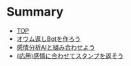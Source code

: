 # Summary

* [TOP](README.md)
* [オウム返しBotを作ろう](manual/echo-bot.md)
* [感情分析AIと組み合わせよう](manual/face-api.md)
* [(応用)感情に合わせてスタンプを返そう](manual/appliaction.md)
